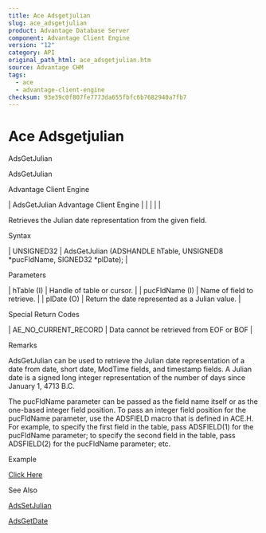 ```yaml
---
title: Ace Adsgetjulian
slug: ace_adsgetjulian
product: Advantage Database Server
component: Advantage Client Engine
version: "12"
category: API
original_path_html: ace_adsgetjulian.htm
source: Advantage CHM
tags:
  - ace
  - advantage-client-engine
checksum: 93e39c0f807fe7773da655fbfc6b7682940a7fb7
---
```


# Ace Adsgetjulian

AdsGetJulian

AdsGetJulian

Advantage Client Engine

| AdsGetJulian  Advantage Client Engine |  |  |  |  |

Retrieves the Julian date representation from the given field.

Syntax

| UNSIGNED32 | AdsGetJulian (ADSHANDLE hTable,  UNSIGNED8 \*pucFldName,  SIGNED32 \*plDate); |

Parameters

| hTable (I) | Handle of table or cursor. |
| pucFldName (I) | Name of field to retrieve. |
| plDate (O) | Return the date represented as a Julian value. |

Special Return Codes

| AE\_NO\_CURRENT\_RECORD | Data cannot be retrieved from EOF or BOF |

Remarks

AdsGetJulian can be used to retrieve the Julian date representation of a date from date, short date, ModTime fields, and timestamp fields. A Julian date is a signed long integer representation of the number of days since January 1, 4713 B.C.

The pucFldName parameter can be passed as the field name itself or as the one-based integer field position. To pass an integer field position for the pucFldName parameter, use the ADSFIELD macro that is defined in ACE.H. For example, to specify the first field in the table, pass ADSFIELD(1) for the pucFldName parameter; to specify the second field in the table, pass ADSFIELD(2) for the pucFldName parameter; etc.

Example

[Click Here](ace_examples.md#adsgetjulianexample)

See Also

[AdsSetJulian](ace_adssetjulian.md)

[AdsGetDate](ace_adsgetdate.md)
